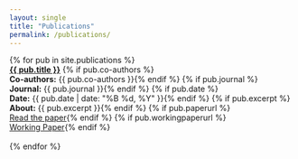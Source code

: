 ```yaml
---
layout: single
title: "Publications"
permalink: /publications/
---
```


<div class="publications-list">
  {% for pub in site.publications %}
    <div class="publication-item">
      <a href="{{ pub.paperurl }}"><strong>{{ pub.title }}</strong></a>
      {% if pub.co-authors %}<br><strong>Co-authors:</strong> {{ pub.co-authors }}{% endif %}
      {% if pub.journal %}<br><strong>Journal:</strong> {{ pub.journal }}{% endif %}
      {% if pub.date %}<br><strong>Date:</strong> {{ pub.date | date: "%B %d, %Y" }}{% endif %}
      {% if pub.excerpt %}<br><strong>About:</strong> {{ pub.excerpt }}{% endif %}
      {% if pub.paperurl %}<br><a href="{{ pub.paperurl }}" target="_blank">Read the paper</a>{% endif %}
      {% if pub.workingpaperurl %}<br><a href="{{ pub.workingpaperurl }}" target="_blank">Working Paper</a>{% endif %}
    </div>
    <br>
  {% endfor %}
</div>